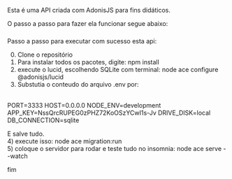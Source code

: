 Esta é uma API criada com AdonisJS para fins didáticos.

O passo a passo para fazer ela funcionar segue abaixo:

###
Passo a passo para executar com sucesso esta api:

0) Clone o repositório
1) Para instalar todos os pacotes, digite: npm install
2) execute o lucid, escolhendo SQLite com terminal: node ace configure @adonisjs/lucid
3)  Substutia o conteudo do arquivo .env por:
   <br>
PORT=3333
HOST=0.0.0.0
NODE_ENV=development
APP_KEY=NssQrcRUPEG0zPHZ72KoOSzYCwI1s-Jv
DRIVE_DISK=local
DB_CONNECTION=sqlite

E salve tudo.
<br>4) execute isso: node ace migration:run </br>
5) coloque o servidor para rodar e teste tudo no insomnia: node ace serve --watch

fim
